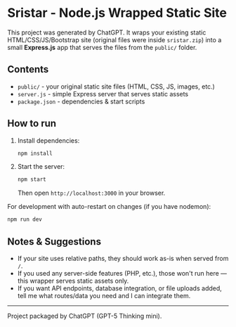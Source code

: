 # Sristar - Node.js Wrapped Static Site

This project was generated by ChatGPT. It wraps your existing static HTML/CSS/JS/Bootstrap site
(original files were inside `sristar.zip`) into a small **Express.js** app that serves the files
from the `public/` folder.

## Contents
- `public/` - your original static site files (HTML, CSS, JS, images, etc.)
- `server.js` - simple Express server that serves static assets
- `package.json` - dependencies & start scripts

## How to run
1. Install dependencies:
   ```bash
   npm install
   ```
2. Start the server:
   ```bash
   npm start
   ```
   Then open `http://localhost:3000` in your browser.

For development with auto-restart on changes (if you have nodemon):
```bash
npm run dev
```

## Notes & Suggestions
- If your site uses relative paths, they should work as-is when served from `/`.
- If you used any server-side features (PHP, etc.), those won't run here — this wrapper serves static assets only.
- If you want API endpoints, database integration, or file uploads added, tell me what routes/data you need and I can integrate them.

---
Project packaged by ChatGPT (GPT-5 Thinking mini).
